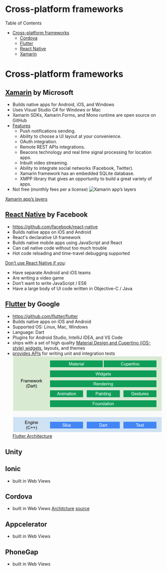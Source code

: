 # Cross-platform frameworks

Table of Contents
- [Cross-platform frameworks](#cross-platform-frameworks)
  - [Cordova](#cordova)
  - [Flutter](#flutter-by-google)
  - [React Native](#react-native-by-facebook)
  - [Xamarin](#xamarin-by-microsoft)

# Cross-platform frameworks

## [Xamarin](https://visualstudio.microsoft.com/xamarin/) by Microsoft
- Builds native apps for Android, iOS, and Windows
- Uses Visual Studio C# for Windows or Mac
- Xamarin SDKs, Xamarin.Forms, and Mono runtime are open source on GitHub
- [Features](http://www.nexgendesign.com/xamarin-troubles)
  - Push notifications sending.
  - Ability to choose a UI layout at your convenience.
  - OAuth integration.
  - Remote REST APIs integrations.
  - Beacons technology and real time signal processing for location apps.
  - Inbuilt video streaming.
  - Ability to integrate social networks (Facebook, Twitter).
  - Xamarin framework has an embedded SQLite database.
  - XMPP library that gives an opportunity to build a great variety of apps.
- Not free (monthly fees per a license)
![Xamarin app’s layers](http://www.nexgendesign.com/wp-content/uploads/xamarin-forms-architecture-e1438001061974.png)

[Xamarin app’s layers](http://www.nexgendesign.com/xamarin-troubles)
  
## [React Native](https://facebook.github.io/react-native/) by Facebook 
- https://github.com/facebook/react-native
- Builds native apps on iOS and Android
- React's declarative UI framework
- Builds native mobile apps using JavaScript and React
- Can call native code without too much trouble
- Hot code reloading and time-travel debugging supported

[Don’t use React Native if you](https://medium.com/dailyjs/12-common-questions-about-react-native-74fc9ba49b17):
- Have separate Android and iOS teams
- Are writing a video game
- Don’t want to write JavaScript / ES6
- Have a large body of UI code written in Objective-C / Java
  
## [Flutter](https://flutter.dev/) by Google 
- https://github.com/flutter/flutter
- Builds native apps on iOS and Android
- Supported OS: Linux, Mac, Windows
- Language: Dart
- Plugins for Android Studio, IntelliJ IDEA, and VS Code
- ships with a set of high quality [Material Design and Cupertino (iOS-style) widgets](https://flutter.dev/docs/development/ui/widgets), layouts, and themes
- [provides APIs](https://flutter.dev/docs/testing) for writing unit and integration tests
![Flutter Architecture](flutter-architecture.png)
[Flutter Architecture](https://docs.google.com/presentation/d/1cw7A4HbvM_Abv320rVgPVGiUP2msVs7tfGbkgdrTy0I/edit#slide=id.gbb3c3233b_0_162)

## Unity

## Ionic
- built in Web Views

## Cordova
- built in Web Views
[Architcture](cordova-architecture.png)
[source](https://www.slideshare.net/binary-studio/academy-pro-react-native-introduction)

## Appcelerator
- built in Web Views

## PhoneGap
- built in Web Views

